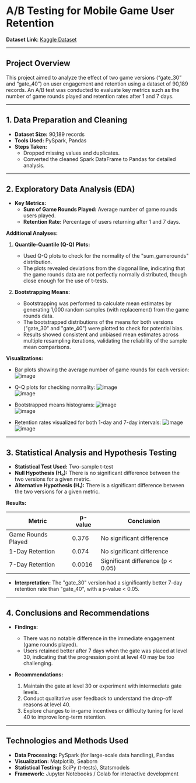 # **A/B Testing for Mobile Game User Retention**

**Dataset Link**: [Kaggle Dataset](https://www.kaggle.com/datasets/yufengsui/mobile-games-ab-testing)  

---

## **Project Overview**  
This project aimed to analyze the effect of two game versions (“gate_30” and “gate_40”) on user engagement and retention using a dataset of 90,189 records. An A/B test was conducted to evaluate key metrics such as the number of game rounds played and retention rates after 1 and 7 days.

---

## **1. Data Preparation and Cleaning**  
- **Dataset Size:** 90,189 records  
- **Tools Used:** PySpark, Pandas  
- **Steps Taken:**
  - Dropped missing values and duplicates.
  - Converted the cleaned Spark DataFrame to Pandas for detailed analysis.
  
---

## **2. Exploratory Data Analysis (EDA)**  

- **Key Metrics:**
  - **Sum of Game Rounds Played:** Average number of game rounds users played.
  - **Retention Rate:** Percentage of users returning after 1 and 7 days.

**Additional Analyses:**

1. **Quantile-Quantile (Q-Q) Plots:**
   - Used Q-Q plots to check for the normality of the "sum_gamerounds" distribution.
   - The plots revealed deviations from the diagonal line, indicating that the game rounds data are not perfectly normally distributed, though close enough for the use of t-tests.

2. **Bootstrapping Means:**
   - Bootstrapping was performed to calculate mean estimates by generating 1,000 random samples (with replacement) from the game rounds data.
   - The bootstrapped distributions of the means for both versions ("gate_30" and "gate_40") were plotted to check for potential bias.
   - Results showed consistent and unbiased mean estimates across multiple resampling iterations, validating the reliability of the sample mean comparisons.

**Visualizations:**  

- Bar plots showing the average number of game rounds for each version:
  ![image](https://github.com/user-attachments/assets/27f66bec-dc45-4cca-8dcc-85ea9f5e1950)  

- Q-Q plots for checking normality:
  ![image](https://github.com/user-attachments/assets/qq_plot_gate30)  
  ![image](https://github.com/user-attachments/assets/qq_plot_gate40)  

- Bootstrapped means histograms:
  ![image](https://github.com/user-attachments/assets/bootstrap_gate30)  
  ![image](https://github.com/user-attachments/assets/bootstrap_gate40)  

- Retention rates visualized for both 1-day and 7-day intervals:
  ![image](https://github.com/user-attachments/assets/bd9cd65c-9cb5-4aef-bac2-b85deaa963cd)  
  ![image](https://github.com/user-attachments/assets/55e596eb-319d-4a9a-8f22-7582c21b2fb3)  

---

## **3. Statistical Analysis and Hypothesis Testing**  
- **Statistical Test Used:** Two-sample t-test  
- **Null Hypothesis (H₀):** There is no significant difference between the two versions for a given metric.  
- **Alternative Hypothesis (H₁):** There is a significant difference between the two versions for a given metric.  

**Results:**

| Metric              | p-value               | Conclusion                          |
|---------------------|-----------------------|-------------------------------------|
| Game Rounds Played  | 0.376                  | No significant difference           |
| 1-Day Retention     | 0.074                  | No significant difference           |
| 7-Day Retention     | 0.0016                 | Significant difference (p < 0.05)   |

- **Interpretation:** The "gate_30" version had a significantly better 7-day retention rate than "gate_40", with a p-value < 0.05.

---

## **4. Conclusions and Recommendations**  
- **Findings:**
  - There was no notable difference in the immediate engagement (game rounds played).
  - Users retained better after 7 days when the gate was placed at level 30, indicating that the progression point at level 40 may be too challenging.
  
- **Recommendations:**
  1. Maintain the gate at level 30 or experiment with intermediate gate levels.
  2. Conduct qualitative user feedback to understand the drop-off reasons at level 40.
  3. Explore changes to in-game incentives or difficulty tuning for level 40 to improve long-term retention.

---

## **Technologies and Methods Used**  
- **Data Processing:** PySpark (for large-scale data handling), Pandas  
- **Visualization:** Matplotlib, Seaborn  
- **Statistical Testing:** SciPy (t-tests), Statsmodels  
- **Framework:** Jupyter Notebooks / Colab for interactive development  
